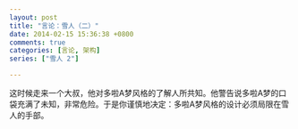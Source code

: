 ```yaml
---
layout: post
title: "言论：雪人（二）"
date: 2014-02-15 15:36:38 +0800
comments: true
categories: [言论, 架构]
series: ["雪人 2"]

---
```


这时候走来一个大叔，他对多啦A梦风格的了解人所共知。他警告说多啦A梦的口袋充满了未知，非常危险。于是你谨慎地决定：多啦A梦风格的设计必须局限在雪人的手部。
